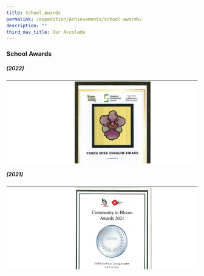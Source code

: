 ```yaml
---
title: School Awards
permalink: /expedition/Achievements/school-awards/
description: ""
third_nav_title: Our Accolade
---
```

### School Awards


##### (2022)
<table width="800" style="height: 220px; border-color: black; background-color: white;">
<tbody>
<tr style="height: 84px;">
<td style="width: 200px; height: 84px;">&nbsp;<strong>School Green Award - Vanda Miss Joaquim Award</strong></td>
<td style="width: 600px; height: 84px;">
<img src="/images/Expedition/school%20green%20award%202022.JPG" style="width:200px;height:300px;margin-left:15px;" align="left">
<img src="/images/Expedition/school%20green%20award%20--%20vanda%20miss%20joaquim%20(2022).jpeg" style="width:200px;height:300px;margin-left:15px;" align="left">
</td>
</tr>
<tr style="height: 44.7px;">
<td style="width: 200px; height: 44.7px;">&nbsp;<strong>Southwest CDC - 3*Star Award</strong></td>
<td style="width: 600px; height: 44.7px;">
<img src="/images/Expedition/southwest%20cdc%203%20star%20award.jpeg" style="width:200px;height:300px;margin-left:15px;" align="left">
</td>
</tr>
</tbody>
</table>

##### (2021)
<table width="800" style="height: 220px; border-color: black; background-color: white;">
<tbody>
<tr style="height: 84px;">
<td style="width: 200px; height: 84px;">&nbsp;<strong>Community in Bloom - Silver</strong></td>
<td style="width: 600px; height: 84px;">
<img src="/images/Expedition/community%20bloom%20award%202021.jpg" style="width:200px;height:300px;margin-left:15px;" align="left">
	<img src="/images/Expedition/award2.png" style="width:600px;height:1200px;margin-left:15px;" align="left">
</td>
</tr>
</tbody>
</table>